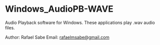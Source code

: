 # Windows_AudioPB-WAVE
Audio Playback software for Windows.
These applications play .wav audio files.

Author: Rafael Sabe
Email: rafaelmsabe@gmail.com
